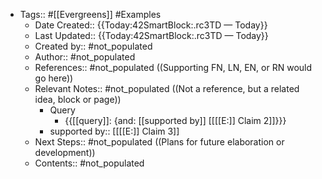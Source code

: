 - Tags:: #[[Evergreens]] #Examples
    - Date Created:: {{Today:42SmartBlock:.rc3TD — Today}}
    - Last Updated:: {{Today:42SmartBlock:.rc3TD — Today}}
    - Created by:: #not_populated
    - Author:: #not_populated
    - References:: #not_populated ((Supporting FN, LN, EN, or RN would go here))
    - Relevant Notes:: #not_populated ((Not a reference, but a related idea, block or page))
        - Query
            - {{[[query]]: {and: [[supported by]] [[[[E:]] Claim 2]]}}}
        - supported by:: [[[[E:]] Claim 3]]
    - Next Steps:: #not_populated ((Plans for future elaboration or development))
    - Contents:: #not_populated
